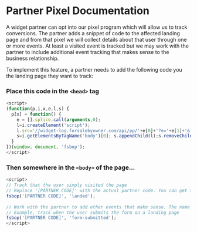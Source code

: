 # Partner Pixel Documentation

A widget partner can opt into our pixel program which will allow us to track conversions. The partner adds a snippet of code to the affected landing page and from that pixel we will collect details about that user through one or more events. At least a visited event is tracked but we may work with the partner to include additional event tracking that makes sense to the business relationship.

To implement this feature, a partner needs to add the following code you the landing page they want to track:

### Place this code in the `<head>` tag

```javascript
<script>
(function(p,i,x,e,l,s) {
  p[x] = function() {
    e = [].splice.call(arguments,0);
    l=i.createElement('script');
    l.src='//widget-log.forsalebyowner.com/api/pp/'+e[0]+'?e='+e[1]+'&'+e.slice(2).join('&')+'&'+p.location.search.substr(1);
    s=i.getElementsByTagName('body')[0]; s.appendChild(l);s.removeChild(l);
  }
})(window, document, 'fsbop');
</script>
```

### Then somewhere in the `<body>` of the page...

```javascript
<script>
// Track that the user simply visited the page
// Replace '[PARTNER CODE]' with the actual partner code. You can get that from the dev team.
fsbop('[PARTNER CODE]', 'landed');
 
// Work with the partner to add other events that make sense. The name of the event can be whatever makes sense to you.
// Example, track when the user submits the form on a landing page
fsbop('[PARTNER CODE]', 'form-submitted');
</script>
```
